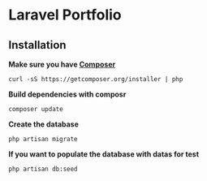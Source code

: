 # Laravel Portfolio
## Installation

**Make sure you have [Composer](https://getcomposer.org/doc/00-intro.md#installation-nix)**

````
curl -sS https://getcomposer.org/installer | php
````


**Build dependencies with composr**

````
composer update
````

**Create the database**

````
php artisan migrate
````

**If you want to populate the database with datas for test**
	
````
php artisan db:seed
````
